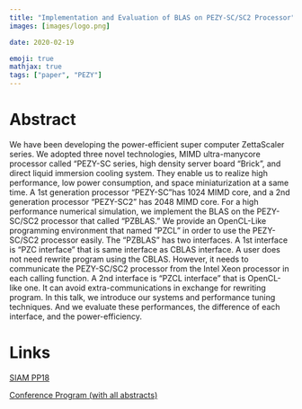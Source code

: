 ```yaml
---
title: "Implementation and Evaluation of BLAS on PEZY-SC/SC2 Processor"
images: [images/logo.png]

date: 2020-02-19

emoji: true
mathjax: true
tags: ["paper", "PEZY"]
---
```


# Abstract
We have been developing the power-efficient super computer ZettaScaler series. We adopted three novel technologies, MIMD ultra-manycore processor called “PEZY-SC series, high density server board “Brick”, and direct liquid immersion cooling system. They enable us to realize high performance, low power consumption, and space miniaturization at a same time.
A 1st generation processor “PEZY-SC”has 1024 MIMD core, and a 2nd generation processor “PEZY-SC2” has 2048 MIMD core. For a high performance numerical simulation, we implement the BLAS on the PEZY-SC/SC2 processor that called “PZBLAS.”
We provide an OpenCL-Like programming environment that named “PZCL” in order to use the PEZY-SC/SC2 processor easily. The “PZBLAS” has two interfaces. A 1st interface is “PZC interface” that is same interface as CBLAS interface. A user does not need rewrite program using the CBLAS. However, it needs to communicate the PEZY-SC/SC2 processor from the Intel Xeon processor in each calling function. A 2nd interface is “PZCL interface” that is OpenCL-like one. It can avoid extra-communications in exchange for rewriting program.
In this talk, we introduce our systems and performance tuning techniques. And we evaluate these performances, the difference of each interface, and the power-efficiency.

# Links
[SIAM PP18](https://archive.siam.org/meetings/pp18/)

[Conference Program (with all abstracts)](https://archive.siam.org/meetings/pp18/PP18_program_abstracts-01-16-18.pdf)
